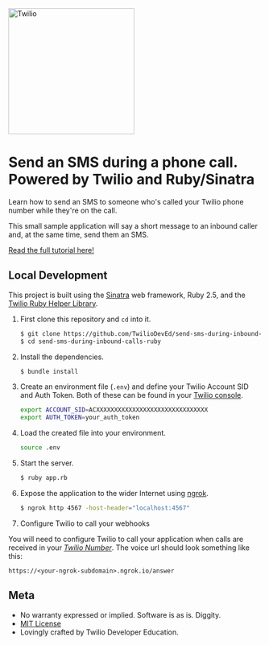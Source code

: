 <a href="https://www.twilio.com">
  <img src="https://static0.twilio.com/marketing/bundles/marketing/img/logos/wordmark-red.svg" alt="Twilio" width="250" />
</a>

# Send an SMS during a phone call. Powered by Twilio and Ruby/Sinatra

Learn how to send an SMS to someone who's called your Twilio phone number while they're on the call.

This small sample application will say a short message to an inbound caller and, at the same time, send them an SMS.

[Read the full tutorial here!](https://www.twilio.com/docs/sms/tutorials/send-sms-during-phone-call-ruby)


## Local Development

This project is built using the [Sinatra](http://sinatrarb.com/) web framework, Ruby 2.5, and the [Twilio Ruby Helper Library](https://www.twilio.com/docs/libraries/ruby).

1. First clone this repository and `cd` into it.

   ```bash
   $ git clone https://github.com/TwilioDevEd/send-sms-during-inbound-calls-ruby.git
   $ cd send-sms-during-inbound-calls-ruby
   ```

1. Install the dependencies.

    ```bash
    $ bundle install
    ```

1. Create an environment file (`.env`) and define your Twilio Account SID and Auth Token. Both of these can be found in your [Twilio console](https://www.twilio.com/console).

   ```bash
   export ACCOUNT_SID=ACXXXXXXXXXXXXXXXXXXXXXXXXXXXXXXX
   export AUTH_TOKEN=your_auth_token
   ```

1. Load the created file into your environment.

    ```bash
    source .env
    ```

1. Start the server.

    ```bash
    $ ruby app.rb
    ```

1. Expose the application to the wider Internet using [ngrok](https://ngrok.com/).

    ```bash
    $ ngrok http 4567 -host-header="localhost:4567"
    ```

1. Configure Twilio to call your webhooks

  You will need to configure Twilio to call your application when calls are
  received in your [*Twilio Number*](https://www.twilio.com/user/account/messaging/phone-numbers).
  The voice url should look something like this:

  ```
  https://<your-ngrok-subdomain>.ngrok.io/answer
  ```


## Meta

* No warranty expressed or implied. Software is as is. Diggity.
* [MIT License](http://www.opensource.org/licenses/mit-license.html)
* Lovingly crafted by Twilio Developer Education.
